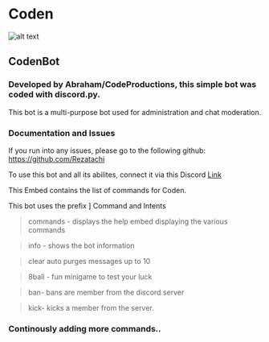 # Coden
![alt text](https://cdn.discordapp.com/attachments/761256129191477261/796081640773648384/Ten_4.jpg)


## CodenBot

### Developed by Abraham/CodeProductions, this simple bot was coded with discord.py.
This bot is a multi-purpose bot used for administration and chat moderation.

### Documentation and Issues
If you run into any issues, please go to the following github:
https://github.com/Rezatachi

To use this bot and all its abilites, connect it via this Discord [Link](https://discord.com/api/oauth2/authorize?client_id=785943693244760094&permissions=0&scope=bot)

This Embed contains the list of commands for Coden.

This bot uses the prefix ]
Command and Intents

> commands - displays the help embed displaying the various commands

> info - shows the bot information

> clear auto purges messages up to 10

> 8ball - fun minigame to test your luck

> ban- bans are member from the discord server

> kick- kicks a member from the server.

### Continously adding more commands..


